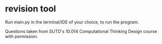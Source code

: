 # revision tool
Run main.py in the terminal/IDE of your choice, to run the program.

Questions taken from SUTD's 10.014 Computational Thinking Design course with permission.
